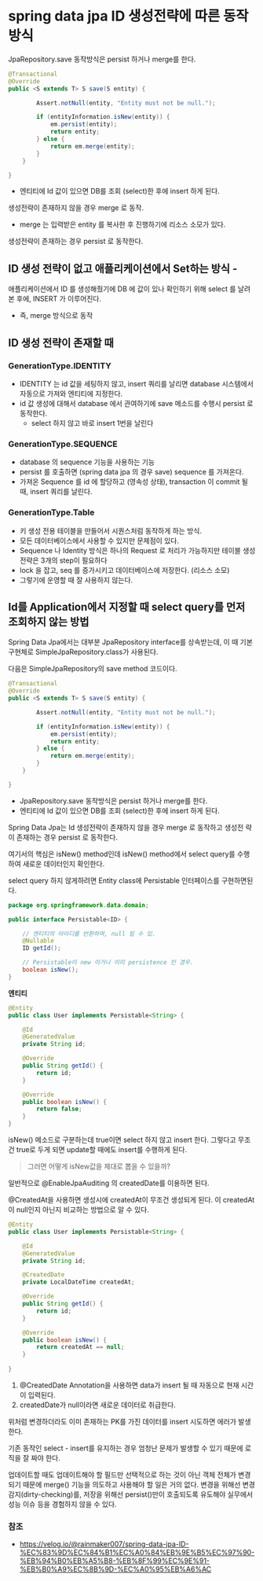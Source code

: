 # spring data jpa ID 생성전략에 따른 동작 방식



JpaRepository.save 동작방식은 persist 하거나 merge를 한다.

```java
@Transactional
@Override
public <S extends T> S save(S entity) {

		Assert.notNull(entity, "Entity must not be null.");

		if (entityInformation.isNew(entity)) {
			em.persist(entity);
			return entity;
		} else {
			return em.merge(entity);
		}
	}

}
```

* 엔티티에 Id 값이 있으면 DB를 조회 (select)한 후에 insert 하게 된다.



생성전략이 존재하지 않을 경우 merge 로 동작.

- merge 는 입력받은 entity 를 복사한 후 진행하기에 리소스 소모가 있다.

생성전략이 존재하는 경우 persist 로 동작한다.





## ID 생성 전략이 없고 애플리케이션에서 Set하는 방식 - 

애플리케이션에서 ID 를 생성해줬기에 DB 에 값이 있나 확인하기 위해 select 를 날려본 후에, INSERT 가 이루어진다.

* 즉, merge 방식으로 동작





## ID 생성 전략이 존재할 때



### GenerationType.IDENTITY

- IDENTITY 는 id 값을 세팅하지 않고, insert 쿼리를 날리면 database 시스템에서 자동으로 가져와 엔티티에 지정한다.
- id 값 생성에 대해서 database 에서 관여하기에 save 메소드를 수행시 persist 로 동작한다.
  - select 하지 않고 바로 insert 1번을 날린다



### GenerationType.SEQUENCE

* database 의 sequence 기능을 사용하는 기능
* persist 를 호출하면 (spring data jpa 의 경우 save) sequence 를 가져온다.
* 가져온 Sequence 를 id 에 할당하고 (영속성 상태), transaction 이 commit 될 때, insert 쿼리를 날린다.



### GenerationType.Table

- 키 생성 전용 테이블을 만들어서 시퀀스처럼 동작하게 하는 방식.
- 모든 데이터베이스에서 사용할 수 있지만 문제점이 있다.
- Sequence 나 Identity 방식은 하나의 Request 로 처리가 가능하지만 테이블 생성전략은 3개의 step이 필요하다
- lock 을 잡고, seq 를 증가시키고 데이터베이스에 저장한다. (리소스 소모)
- 그렇기에 운영할 때  잘 사용하지 않는다.





## Id를 Application에서 지정할 때 select query를 먼저 조회하지 않는 방법



Spring Data Jpa에서는 대부분 JpaRepository interface를 상속받는데, 이 때 기본 구현체로 SimpleJpaRepository.class가 사용된다. 



다음은 SimpleJpaRepository의 save method 코드이다.

```java
@Transactional
@Override
public <S extends T> S save(S entity) {

		Assert.notNull(entity, "Entity must not be null.");

		if (entityInformation.isNew(entity)) {
			em.persist(entity);
			return entity;
		} else {
			return em.merge(entity);
		}
	}

}
```

* JpaRepository.save 동작방식은 persist 하거나 merge를 한다.
* 엔티티에 Id 값이 있으면 DB를 조회 (select)한 후에 insert 하게 된다.



Spring Data Jpa는 Id 생성전략이 존재하지 않을 경우 merge 로 동작하고 생성전 략이 존재하는 경우 persist 로 동작한다.

여기서의 핵심은 isNew() method인데 isNew() method에서 select query를 수행하여 새로운 데이터인지 확인한다.

select query 하지 않게하려면 Entity class에 Persistable 인터페이스를 구현하면된다.

```java
package org.springframework.data.domain;

public interface Persistable<ID> {

	// 엔티티의 아이디를 반환하며, null 일 수 있.
	@Nullable
	ID getId();

	// Persistable이 new 이거나 이미 persistence 인 경우. 
	boolean isNew();
}
```

**엔티티**

```java
@Entity
public class User implements Persistable<String> {

    @Id
    @GeneratedValue
    private String id;

    @Override
    public String getId() {
        return id;
    }

    @Override
    public boolean isNew() {
        return false;
    }
}
```

isNew() 메소드로 구분하는데 true이면 select 하지 않고 insert 한다. 그렇다고 무조건 true로 두게 되면 update할 때에도 insert를 수행하게 된다.



>  그러면 어떻게 isNew값을 제대로 뽑을 수 있을까? 

일반적으로 @EnableJpaAuditing 의 createdDate를 이용하면 된다.

@CreatedAt을 사용하면 생성시에 createdAt이 무조건 생성되게 된다. 이 createdAt이 null인지 아닌지 비교하는 방법으로 알 수 있다.



```java
@Entity
public class User implements Persistable<String> {

    @Id
    @GeneratedValue
    private String id;

    @CreatedDate
    private LocalDateTime createdAt;

    @Override
    public String getId() {
        return id;
    }

    @Override
    public boolean isNew() {
        return createdAt == null;
    }
    
}
```

1. @CreatedDate Annotation을 사용하면 data가 insert 될 때 자동으로 현재 시간이 입력된다.
2. createdDate가 null이라면 새로운 데이터로 취급한다.



위처럼 변경하더라도 이미 존재하는 PK를 가진 데이터를 insert 시도하면 에러가 발생한다. 



기존 동작인 select - insert를 유지하는 경우 엄청난 문제가 발생할 수 있기 때문에 로직을 잘 짜야 한다. 

업데이트할 때도 업데이트해야 할 필드만 선택적으로 하는 것이 아닌 객체 전체가 변경되기 때문에 merge() 기능을 의도하고 사용해야 할 일은 거의 없다. 변경을 위해선 변경 감지(dirty-checking)를, 저장을 위해선 persist()만이 호출되도록 유도해야 실무에서 성능 이슈 등을 경험하지 않을 수 있다.



### 참조

* https://velog.io/@rainmaker007/spring-data-jpa-ID-%EC%83%9D%EC%84%B1%EC%A0%84%EB%9E%B5%EC%97%90-%EB%94%B0%EB%A5%B8-%EB%8F%99%EC%9E%91-%EB%B0%A9%EC%8B%9D-%EC%A0%95%EB%A6%AC
